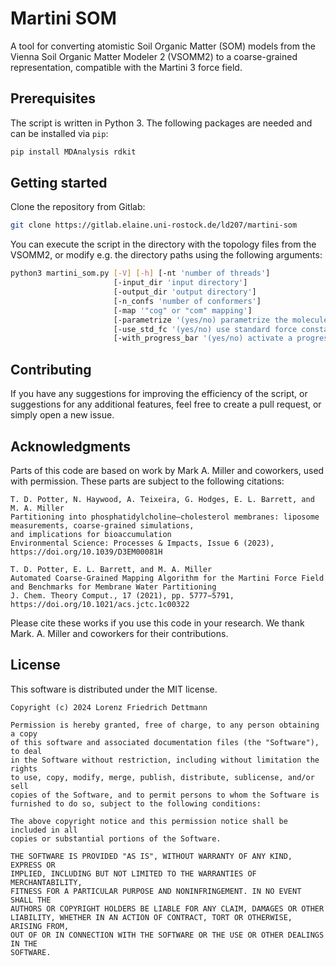 # Martini SOM

A tool for converting atomistic Soil Organic Matter (SOM) models from the Vienna Soil Organic Matter Modeler 2 (VSOMM2) to a coarse-grained representation, compatible with the Martini 3 force field.

## Prerequisites

The script is written in Python 3. The following packages are needed and can be installed via `pip`:
```bash
pip install MDAnalysis rdkit
```

## Getting started

Clone the repository from Gitlab:
```bash
git clone https://gitlab.elaine.uni-rostock.de/ld207/martini-som
```
You can execute the script in the directory with the topology files from the VSOMM2, or modify e.g. the directory paths
using the following arguments:
```bash
python3 martini_som.py [-V] [-h] [-nt 'number of threads'] 
                       [-input_dir 'input directory'] 
                       [-output_dir 'output directory'] 
                       [-n_confs 'number of conformers'] 
                       [-map '"cog" or "com" mapping'] 
                       [-parametrize '(yes/no) parametrize the molecules, or only output mapped structure file']
                       [-use_std_fc '(yes/no) use standard force constants']
                       [-with_progress_bar '(yes/no) activate a progress bar']
```

## Contributing
If you have any suggestions for improving the efficiency of the script, or suggestions for any additional features, feel free to create a pull request, or simply open a new issue.

## Acknowledgments
Parts of this code are based on work by Mark A. Miller and coworkers, used with permission.
These parts are subject to the following citations:

    T. D. Potter, N. Haywood, A. Teixeira, G. Hodges, E. L. Barrett, and M. A. Miller
    Partitioning into phosphatidylcholine–cholesterol membranes: liposome measurements, coarse-grained simulations, 
    and implications for bioaccumulation
    Environmental Science: Processes & Impacts, Issue 6 (2023), https://doi.org/10.1039/D3EM00081H 
    
    T. D. Potter, E. L. Barrett, and M. A. Miller
    Automated Coarse-Grained Mapping Algorithm for the Martini Force Field and Benchmarks for Membrane Water Partitioning
    J. Chem. Theory Comput., 17 (2021), pp. 5777−5791, https://doi.org/10.1021/acs.jctc.1c00322

Please cite these works if you use this code in your research.
We thank Mark. A. Miller and coworkers for their contributions.

## License
This software is distributed under the MIT license.

    Copyright (c) 2024 Lorenz Friedrich Dettmann
    
    Permission is hereby granted, free of charge, to any person obtaining a copy
    of this software and associated documentation files (the "Software"), to deal
    in the Software without restriction, including without limitation the rights
    to use, copy, modify, merge, publish, distribute, sublicense, and/or sell
    copies of the Software, and to permit persons to whom the Software is
    furnished to do so, subject to the following conditions:
    
    The above copyright notice and this permission notice shall be included in all
    copies or substantial portions of the Software.
    
    THE SOFTWARE IS PROVIDED "AS IS", WITHOUT WARRANTY OF ANY KIND, EXPRESS OR
    IMPLIED, INCLUDING BUT NOT LIMITED TO THE WARRANTIES OF MERCHANTABILITY,
    FITNESS FOR A PARTICULAR PURPOSE AND NONINFRINGEMENT. IN NO EVENT SHALL THE
    AUTHORS OR COPYRIGHT HOLDERS BE LIABLE FOR ANY CLAIM, DAMAGES OR OTHER
    LIABILITY, WHETHER IN AN ACTION OF CONTRACT, TORT OR OTHERWISE, ARISING FROM,
    OUT OF OR IN CONNECTION WITH THE SOFTWARE OR THE USE OR OTHER DEALINGS IN THE
    SOFTWARE.